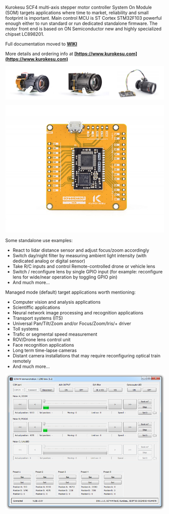 Kurokesu SCF4 multi-axis stepper motor controller System On Module (SOM) targets applications where time to market, reliability and small footprint is important. Main control MCU is ST Cortex STM32F103 powerful enough either to run standard or run dedicated standalone firmware. The motor front end is based on ON Semiconductor new and highly specialized chipset LC898201. 


Full documentation moved to **[WIKI](https://wiki.kurokesu.com/books/scf4)**

More details and ordering info at **[https://www.kurokesu.com](https://www.kurokesu.com)**


![](doc/cameras.jpg)

![](doc/Kurokesu_SCF4-breakout_1.jpg)

Some standalone use examples:

* React to lidar distance sensor and adjust focus/zoom accordingly
* Switch day/night filter by measuring ambient light intensity (with dedicated analog or digital sensor)
* Take R/C inputs and control Remote-controlled drone or vehicle lens
* Switch / reconfigure lens by single GPIO input (for example: reconfigure lens for wide/near operation by toggling GPIO pin)
* And much more...

Managed mode (default) target applications worth mentioning:

* Computer vision and analysis applications
* Scientiffic applications
* Neural network image processing and recognition applications
* Transport systems (ITS) 
* Universal Pan/Tilt/Zoom and/or Focus/Zoom/Iris/+ driver
* Toll systems
* Trafic or segmental speed measurement
* ROV/Drone lens control unit
* Face recognition applications
* Long term time-lapse cameras
* Distant camera installations that may require reconfiguring optical train remotely
* And much more...


![](doc/scf4-m_gui_demo.png)
